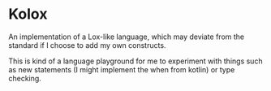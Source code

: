 # Kolox

An implementation of a Lox-like language,
which may deviate from the standard if I choose to add my own constructs.

This is kind of a language playground for me to experiment with things such
as new statements (I might implement the when from kotlin) or type checking.
